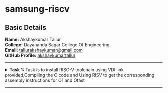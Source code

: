 <h1>samsung-riscv</h1>
<h2>Basic Details</h2>
<b>Name:</b> Akshaykumar Tallur
<br>
<b>College:</b> Dayananda Sagar College Of Engineering
<br>
<b>Email:</b> <a href="tallurakshaykumar@gmail.com">tallurakshaykumar@gmail.com</a>
<br>
<b>GitHub Profile:</b> <a href="https://github.com/akshaykumartallur">akshaykumartallur</a>
<hr>
<!-- Task 1 -->
    <details>
      <p><summary>
      <b>Task 1:</b> Task is to install RISC-V toolchain using VDI link provided,Compiling the C code and Using RISV to get the         corresponding assembly instructions for O1 and Ofast
    </summary></p>
    <b>1. Install Ubuntu 18.04 LTS on Oracle Virtual Machine Box and open VDI file provided</b>
    <br><br>
    <img src="https://github.com/akshaykumartallur/samsung-riscv/blob/main/Task%201/virtualmachine.jpg" height ="500" alt=Virtual     Machine>
    <br><br>
    <b>2. Compiling C code</b>
    <br><br>
    <pre><code>
    cd
    gedit sum1ton.c
    gcc sum1ton.c
    ./a.out</code></pre>
    <br>
    <img src="https://github.com/akshaykumartallur/samsung-riscv/blob/main/Task%201/code.jpg" height="500" alt=C code>
    <br><br>
    <img src="https://github.com/akshaykumartallur/samsung-riscv/blob/main/Task%201/codeandcompilation.jpg" height="500"         alt=commands for c compilation>
    <br><br>
    <b>3. Object Dump and O1, Ofast Output</b>
    <br><br>
    <pre><code>
    cat sum1ton.c
    riscv64-unknown-elf-gcc -O1 -mabi=lp64 -march=rv64i -o sum1ton.o sum1ton.c
    ls -ltr sum1ton.o
    </code></pre>
    <br>
    <img src="https://github.com/akshaykumartallur/samsung-riscv/blob/main/Task%201/commands%20for%20assembly%20code.jpg"   height="500" alt=Commands >
    <br><br>
    <pre><code>riscv64-unknown-elf-objdump -d sum1ton.o |less</code></pre>
    <br>
    <img src="https://github.com/akshaykumartallur/samsung-riscv/blob/main/Task%201/object%20dump.jpg" height="500" alt=Object dump>
      <br><br>
    <img src="https://github.com/akshaykumartallur/samsung-riscv/blob/main/Task%201/assembly%20code%20for%20O1.jpg" height="500" alt=O1 output>
    <br><br>
    <pre><code>riscv64-unknown-elf-gcc -Ofast -mabi=lp64 -march=rv64i -o sum1ton.o sum1ton.c</code></pre>
    <br>
    <img src="https://github.com/akshaykumartallur/samsung-riscv/blob/main/Task%201/assembly%20code%20for%20Ofast.jpg" height="500" alt=Ofast output>
    <br><br>
    <b>For O1: The number of instructions were 15<br>
    For Ofast: the number of instructions were 12</b>
    </details>
<hr>
<!--End of Task 1-->

